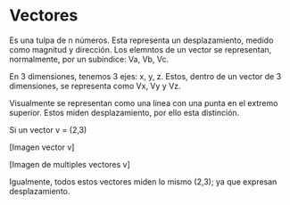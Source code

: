 # Vectores

Es una tulpa de n números. Esta representa un desplazamiento, medido como magnitud y dirección. Los elemntos de un vector se representan, normalmente, por un subindice: Va, Vb, Vc.

En 3 dimensiones, tenemos 3 ejes: x, y, z. Estos, dentro de un vector de 3 dimensiones, se representa como Vx, Vy y Vz.

Visualmente se representan como una linea con una punta en el extremo superior. Estos miden desplazamiento, por ello esta distinción.

Si un vector v = (2,3)

[Imagen vector v]

[Imagen de multiples vectores v]

Igualmente, todos estos vectores miden lo mismo (2,3); ya que expresan desplazamiento.

